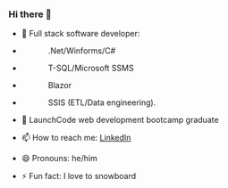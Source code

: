 ### Hi there 👋

<!--
**millikr2/millikr2** is a ✨ _special_ ✨ repository because its `README.md` (this file) appears on your GitHub profile.
-->

- 🌱 Full stack software developer: 
- &nbsp;&nbsp;&nbsp;&nbsp;&nbsp;&nbsp;&nbsp;&nbsp;&nbsp;&nbsp;&nbsp;&nbsp;.Net/Winforms/C#
- &nbsp;&nbsp;&nbsp;&nbsp;&nbsp;&nbsp;&nbsp;&nbsp;&nbsp;&nbsp;&nbsp;&nbsp;T-SQL/Microsoft SSMS
- &nbsp;&nbsp;&nbsp;&nbsp;&nbsp;&nbsp;&nbsp;&nbsp;&nbsp;&nbsp;&nbsp;&nbsp;Blazor
- &nbsp;&nbsp;&nbsp;&nbsp;&nbsp;&nbsp;&nbsp;&nbsp;&nbsp;&nbsp;&nbsp;&nbsp;SSIS (ETL/Data engineering).

- 🔭 LaunchCode web development bootcamp graduate
- 📫 How to reach me: [LinkedIn](https://www.linkedin.com/in/millikr2/)
- 😄 Pronouns: he/him
- ⚡ Fun fact: I love to snowboard
